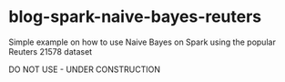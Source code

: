 blog-spark-naive-bayes-reuters
==============================

Simple example on how to use Naive Bayes on Spark using the popular Reuters 21578 dataset

  DO NOT USE - UNDER CONSTRUCTION
